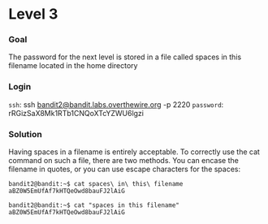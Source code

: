 # Level 3

### Goal
The password for the next level is stored in a file called spaces in this filename located in the home directory

### Login
`ssh`: ssh bandit2@bandit.labs.overthewire.org -p 2220
`password`: rRGizSaX8Mk1RTb1CNQoXTcYZWU6lgzi

### Solution
Having spaces in a filename is entirely acceptable. To correctly use the cat command on such a file, there are two methods. You can encase the filename in quotes, or you can use escape characters for the spaces:
```shell
bandit2@bandit:~$ cat spaces\ in\ this\ filename 
aBZ0W5EmUfAf7kHTQeOwd8bauFJ2lAiG
```
```shell
bandit2@bandit:~$ cat "spaces in this filename" 
aBZ0W5EmUfAf7kHTQeOwd8bauFJ2lAiG
```